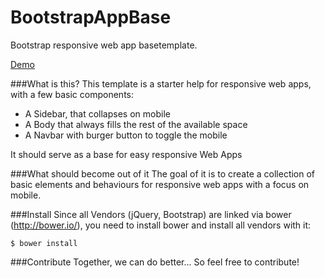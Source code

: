 BootstrapAppBase
=======
Bootstrap responsive web app basetemplate.

[Demo](http://diamonddev.com/demo/BootstrapAppBase/)


###What is this?
This template is a starter help for responsive web apps, with a few basic components:

* A Sidebar, that collapses on mobile
* A Body that always fills the rest of the available space
* A Navbar with burger button to toggle the mobile

It should serve as a base for easy responsive Web Apps

###What should become out of it
The goal of it is to create a collection of basic elements and behaviours for responsive web apps with a focus on mobile.

###Install
 Since all Vendors (jQuery, Bootstrap) are linked via bower (http://bower.io/), you need to install bower and install all vendors with it:

 	$ bower install

 ###Contribute
 Together, we can do better... So feel free to contribute!

